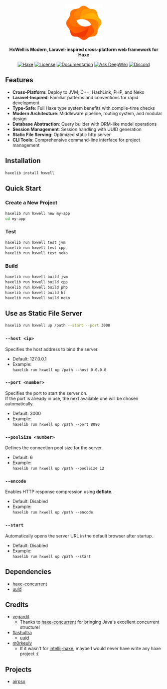 <div align="center">  
  <img src="template/project/public/hxwell.svg" alt="HxWell Logo" width="120"/>  
    
  **HxWell is Modern, Laravel-inspired cross-platform web framework for Haxe**  
  
  [![Haxe](https://img.shields.io/badge/Haxe-4.3+-orange.svg)](https://haxe.org/)
  [![License](https://img.shields.io/badge/license-Custom%20MIT-blue.svg)](LICENSE)
  [![Documentation](https://img.shields.io/badge/docs-latest-brightgreen.svg)](#documentation)
  [![Ask DeepWiki](https://deepwiki.com/badge.svg)](https://deepwiki.com/hxwell/hxwell)
  [![Discord](https://img.shields.io/discord/1406250185943945316.svg?color=7289da)](https://discord.gg/D2JajXppjK)

</div>  
  
## Features  
  
- **Cross-Platform**: Deploy to JVM, C++, HashLink, PHP, and Neko  
- **Laravel-Inspired**: Familiar patterns and conventions for rapid development  
- **Type-Safe**: Full Haxe type system benefits with compile-time checks  
- **Modern Architecture**: Middleware pipeline, routing system, and modular design  
- **Database Abstraction**: Query builder with ORM-like model operations  
- **Session Management**: Session handling with UUID generation  
- **Static File Serving**: Optimized static http server
- **CLI Tools**: Comprehensive command-line interface for project management
  
## Installation  
  
```bash  
haxelib install hxwell
```

## Quick Start

### Create a New Project
```bash
haxelib run hxwell new my-app  
cd my-app
```

### Test
```bash
haxelib run hxwell test jvm
haxelib run hxwell test cpp
haxelib run hxwell test neko
```

### Build
```bash
haxelib run hxwell build jvm  
haxelib run hxwell build cpp  
haxelib run hxwell build php  
haxelib run hxwell build hl  
haxelib run hxwell build neko
```

## Use as Static File Server
```bash
haxelib run hxwell up /path --start --port 3000
```

### `--host <ip>`
Specifies the host address to bind the server.
- Default: 127.0.0.1
- Example:  
  `haxelib run hxwell up /path --host 0.0.0.0`

### `--port <number>`
Specifies the port to start the server on.  
If the port is already in use, the next available one will be chosen automatically.
- Default: 3000
- Example:  
  `haxelib run hxwell up /path --port 8080`

### `--poolSize <number>`
Defines the connection pool size for the server.
- Default: 6
- Example:  
  `haxelib run hxwell up /path --poolSize 12`

### `--encode`
Enables HTTP response compression using **deflate**.
- Default: Disabled
- Example:  
  `haxelib run hxwell up /path --encode`

### `--start`
Automatically opens the server URL in the default browser after startup.
- Default: Disabled
- Example:  
  `haxelib run hxwell up /path --start`



## Dependencies
- [haxe-concurrent](https://github.com/vegardit/haxe-concurrent)
- [uuid](https://github.com/flashultra/uuid)

## Credits
- [vegardit](https://github.com/vegardit)
  - Thanks to [haxe-concurrent](https://github.com/vegardit/haxe-concurrent) for bringing Java's excellent concurrent structure!
- [flashultra](https://github.com/flashultra)
  - [uuid](https://github.com/flashultra/uuid)
- [m0rkeulv](https://github.com/m0rkeulv)
  - If it wasn't for [intellij-haxe](https://github.com/HaxeFoundation/intellij-haxe), maybe I would never have write any haxe project :(

## Projects
- [airpsx](https://github.com/barisyild/airpsx)
